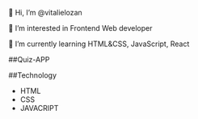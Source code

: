 👋 Hi, I’m @vitalielozan

👀 I’m interested in Frontend Web developer

🌱 I’m currently learning HTML&CSS, JavaScript, React

##Quiz-APP

##Technology

- HTML
- CSS
- JAVACRIPT

